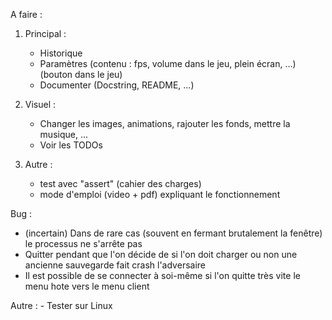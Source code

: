 A faire :


1. Principal :
   - Historique
   - Paramètres (contenu : fps, volume dans le jeu, plein écran, ...) (bouton dans le jeu)
   - Documenter (Docstring, README, ...)

2. Visuel :
   - Changer les images, animations, rajouter les fonds, mettre la musique, ...
   - Voir les TODOs

3. Autre : 
   - test avec "assert" (cahier des charges)
   - mode d'emploi (video + pdf) expliquant le fonctionnement

Bug : 
   - (incertain) Dans de rare cas (souvent en fermant brutalement la fenêtre) le processus ne s'arrête pas
   - Quitter pendant que l'on décide de si l'on doit charger ou non une ancienne sauvegarde fait crash l'adversaire
   - Il est possible de se connecter à soi-même si l'on quitte très vite le menu hote vers le menu client

Autre :
    - Tester sur Linux
